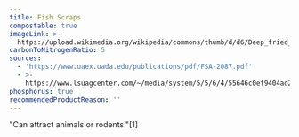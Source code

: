 ```yaml
---
title: Fish Scraps
compostable: true
imageLink: >-
  https://upload.wikimedia.org/wikipedia/commons/thumb/d/d6/Deep_fried_fish%2C_Kolkata_-_West_Bengal_-_DSC_0039.jpg/512px-Deep_fried_fish%2C_Kolkata_-_West_Bengal_-_DSC_0039.jpg
carbonToNitrogenRatio: 5
sources:
  - 'https://www.uaex.uada.edu/publications/pdf/FSA-2087.pdf'
  - >-
    https://www.lsuagcenter.com/~/media/system/5/5/6/4/55646c0ef9404ad2073c46b006e13b51/npk%20value%20of%20everything%20organicdocx.docx
phosphorus: true
recommendedProductReason: ''
---
```


"Can attract animals or rodents."\[1]
